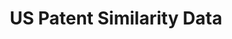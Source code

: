 ---
layout: default
citation: "\n@misc{whalen_us_2019,\n\ttitle = {{US} {Patent} {Similarity} {Data}},\n\turl
  = {https://zenodo.org/record/3552078},\n\tabstract = {Pairwise semantic similarity
  measures for US utility patents. Includes measures for citing/cited patent pairs,
  100 most-similar patents for each patent, and doc2vec vectors for each patent.},\n\turldate
  = {2021-09-15},\n\tpublisher = {Zenodo},\n\tauthor = {Whalen, Ryan and Lungeanu,
  Alina and DeChurch, Leslie and Contractor, Noshir},\n\tmonth = nov,\n\tyear = {2019},\n\tdoi
  = {10.5281/zenodo.3552078},\n\tnote = {type: dataset},\n\tkeywords = {patents, intellectual
  property, innovation, semantic similarity, empirical legal studies},\n}\n"
code: None
description: Pairwise semantic similarity measures for US utility patents. Includes
  measures for citing/cited patent pairs, 100 most-similar patents for each patent,
  and doc2vec vectors for each patent.
documentation: Pairwise semantic similarity measures for US utility patents. Includes
  measures for citing/cited patent pairs, 100 most-similar patents for each patent,
  and doc2vec vectors for each patent.
doi: '10.5281/zenodo.3552078

  '
error_metrics: None
record_creation_timestamp: 09/15/2021, 05:50:18
shortname: us_patent_similarity
tags: patents, intellectual property, innovation, semantic similarity, empirical legal
  studies, patents, similarity
terms_of_use: ' Creative Commons Attribution 4.0 International'
timeframe: None
title: US Patent Similarity Data
location: https://zenodo.org/record/3552078
uuid: 868eaad1-3c6a-4730-a70f-853996962d39
versioning: 'Yes'
---